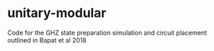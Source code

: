 # unitary-modular
Code for the GHZ state preparation simulation and circuit placement outlined in Bapat et al 2018
